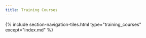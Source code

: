 ```yaml
---
title: Training Courses
---
```



{% include section-navigation-tiles.html type="training_courses" except="index.md" %}





